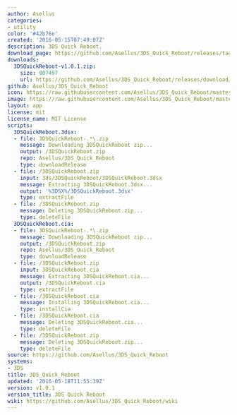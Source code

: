 ```yaml
---
author: Asellus
categories:
- utility
color: '#42b76e'
created: '2016-05-15T07:49:07Z'
description: 3DS Quick Reboot.
download_page: https://github.com/Asellus/3DS_Quick_Reboot/releases/tag/v1.0.1
downloads:
  3DSQuickReboot-v1.0.1.zip:
    size: 907497
    url: https://github.com/Asellus/3DS_Quick_Reboot/releases/download/v1.0.1/3DSQuickReboot-v1.0.1.zip
github: Asellus/3DS_Quick_Reboot
icon: https://raw.githubusercontent.com/Asellus/3DS_Quick_Reboot/master/resources/icon.png
image: https://raw.githubusercontent.com/Asellus/3DS_Quick_Reboot/master/resources/banner.png
layout: app
license: mit
license_name: MIT License
scripts:
  3DSQuickReboot.3dsx:
  - file: 3DSQuickReboot-.*\.zip
    message: Downloading 3DSQuickReboot zip...
    output: /3DSQuickReboot.zip
    repo: Asellus/3DS_Quick_Reboot
    type: downloadRelease
  - file: /3DSQuickReboot.zip
    input: 3ds/3DSQuickReboot/3DSQuickReboot.3dsx
    message: Extracting 3DSQuickReboot.3dsx...
    output: '%3DSX%/3DSQuickReboot.3dsx'
    type: extractFile
  - file: /3DSQuickReboot.zip
    message: Deleting 3DSQuickReboot.zip...
    type: deleteFile
  3DSQuickReboot.cia:
  - file: 3DSQuickReboot-.*\.zip
    message: Downloading 3DSQuickReboot zip...
    output: /3DSQuickReboot.zip
    repo: Asellus/3DS_Quick_Reboot
    type: downloadRelease
  - file: /3DSQuickReboot.zip
    input: 3DSQuickReboot.cia
    message: Extracting 3DSQuickReboot.cia...
    output: /3DSQuickReboot.cia
    type: extractFile
  - file: /3DSQuickReboot.cia
    message: Installing 3DSQuickReboot.cia...
    type: installCia
  - file: /3DSQuickReboot.cia
    message: Deleting 3DSQuickReboot.cia...
    type: deleteFile
  - file: /3DSQuickReboot.zip
    message: Deleting 3DSQuickReboot.zip...
    type: deleteFile
source: https://github.com/Asellus/3DS_Quick_Reboot
systems:
- 3DS
title: 3DS_Quick_Reboot
updated: '2016-05-18T11:55:39Z'
version: v1.0.1
version_title: 3DS Quick Reboot
wiki: https://github.com/Asellus/3DS_Quick_Reboot/wiki
---
```

